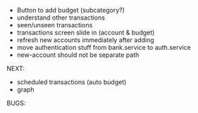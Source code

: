 - Button to add budget (subcategory?)
- understand other transactions
- seen/unseen transactions
- transactions screen slide in (account & budget)
- refresh new accounts immediately after adding
- move authentication stuff from bank.service to auth.service
- new-account should not be separate path

NEXT:
- scheduled transactions (auto budget)
- graph

BUGS:
